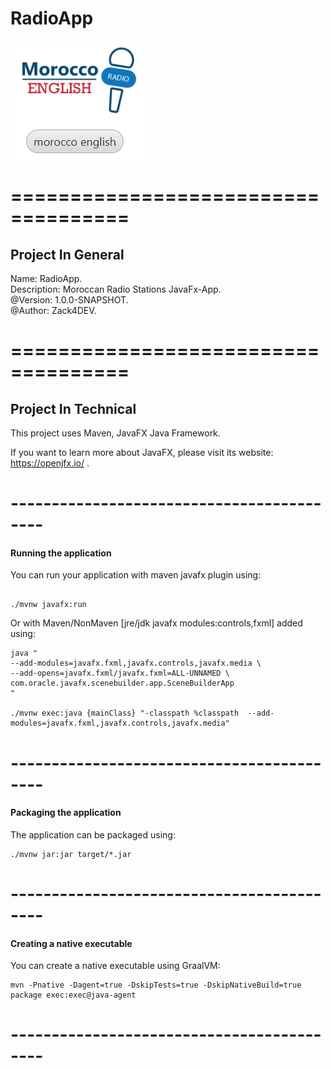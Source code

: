 
# RadioApp

![RadioApp](/src/gui/radio/resources/static/Images/MarkDown.png)

# ====================================

## Project In General

Name: RadioApp.<br/>
Description: Moroccan Radio Stations JavaFx-App.<br/>
@Version: 1.0.0-SNAPSHOT.<br/>
@Author: Zack4DEV.<br/>

# ====================================

## Project In Technical

This project uses Maven, JavaFX Java Framework.

If you want to learn more about JavaFX, please visit its website: <https://openjfx.io/> .

# ------------------------------------------

#### Running the application

You can run your application with maven javafx plugin using:

```shell script

./mvnw javafx:run
```

Or with  Maven/NonMaven [jre/jdk javafx modules:controls,fxml] added using:

```shell script
java "
--add-modules=javafx.fxml,javafx.controls,javafx.media \
--add-opens=javafx.fxml/javafx.fxml=ALL-UNNAMED \
com.oracle.javafx.scenebuilder.app.SceneBuilderApp
"

./mvnw exec:java {mainClass} "-classpath %classpath  --add-modules=javafx.fxml,javafx.controls,javafx.media"
```

# ------------------------------------------

#### Packaging the application

The application can be packaged using:

```shell script
./mvnw jar:jar target/*.jar
```

# ------------------------------------------

#### Creating a native executable

You can create a native executable using GraalVM:

```shell script
mvn -Pnative -Dagent=true -DskipTests=true -DskipNativeBuild=true package exec:exec@java-agent
```

# ------------------------------------------
